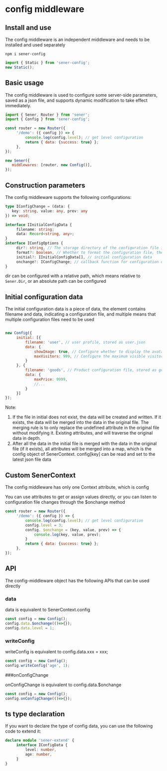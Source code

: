 <!--
  * @Author: chenzhongsheng
  * @Date: 2023-05-14 14:49:08
  * @Description: Coding something
-->
# config middleware

## Install and use

The config middleware is an independent middleware and needs to be installed and used separately

```
npm i sener-config
```

```js
import { Static } from 'sener-config';
new Static();
```

## Basic usage

The config middleware is used to configure some server-side parameters, saved as a json file, and supports dynamic modification to take effect immediately.

```js
import { Sener, Router } from 'sener';
import { Config } from 'sener-config';

const router = new Router({
     '/demo': ({ config }) => {
         console.log(config.level); // get level configuration
         return { data: {success: true} };
     },
});

new Sener({
   middlewares: [router, new Config()],
});
```

## Construction parameters

The config middleware supports the following configurations:

```ts
type IConfigChange = (data: {
   key: string, value: any, prev: any
}) => void;

interface IInitialConfigData {
     filename: string;
     data: Record<string, any>;
}
interface IConfigOptions {
     dir?: string, // The storage directory of the configuration file is 'config' by default, which is {Sener.Dir}/config
     format?: boolean, // Whether to format the configuration file, the default is true
     initial?: IInitialConfigData[], // initial configuration data
     onchange?: IConfigChange; // callback function for configuration data change
}
```

dir can be configured with a relative path, which means relative to `Sener.Dir`, or an absolute path can be configured

## Initial configuration data

The initial configuration data is a piece of data, the element contains filename and data, indicating a configuration file, and multiple means that multiple configuration files need to be used

```js

new Config({
     initial: [{
         filename: 'user', // user profile, stored as user.json
         data: {
             showImage: true, // Configure whether to display the avatar
             maxVisitors: 999, // Configure the maximum visible visitors
         }
     }, {
         filename: 'goods', // Product configuration file, stored as goods.json
         data: {
             maxPrice: 9999,
             //...
         }
     }]
});
```

Note: 

1. If the file in initial does not exist, the data will be created and written. If it exists, the data will be merged into the data in the original file. The merging rule is to only replace the undefined attribute in the original file without modifying it. Existing attributes, and will traverse the original data in depth.
2. After all the data in the initial file is merged with the data in the original file (if it exists), all attributes will be merged into a map, which is the config object of SenerContext. config[key] can be read and set to the latest json file data

## Custom SenerContext

The config middleware has only one Context attribute, which is config

You can use attributes to get or assign values directly, or you can listen to configuration file changes through the $onchange method

```js
const router = new Router({
     '/demo': ({ config }) => {
         console.log(config.level); // get level configuration
         config.level = 3;
         config. $onchange = (key, value, prev) => {
             console.log(key, value, prev);
         }
         return { data: {success: true} };
     },
});
```

## API

The config-middleware object has the following APIs that can be used directly

### data

data is equivalent to SenerContext.config

```js
const config = new Config();
config.data.$onchange(()=>{});
config.data.level = 1;
```

### writeConfig

writeConfig is equivalent to config.data.xxx = xxx;

```js
const config = new Config();
config.writeConfig('age', 1);
```

###onConfigChange

onConfigChange is equivalent to config.data.$onchange

```js
const config = new Config();
config.onConfigChange(()=>{});
```

## ts type declaration

If you want to declare the type of config data, you can use the following code to extend it:

```ts
declare module 'sener-extend' {
     interface IConfigData {
         level: number,
         age: number,
     }
}
```